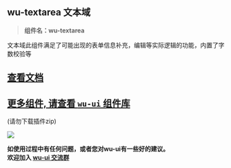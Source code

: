 ## wu-textarea 文本域 

> **组件名：wu-textarea**

文本域此组件满足了可能出现的表单信息补充，编辑等实际逻辑的功能，内置了字数校验等

## [查看文档](https://wuui.cn/zh-CN/components/textarea.html)

## [更多组件, 请查看 `wu-ui` 组件库](https://ext.dcloud.net.cn/plugin?name=wu--ui)
(请勿下载插件zip)

<a href="https://ext.dcloud.net.cn/plugin?name=wu--ui">
	<img src="https://wuui.cn/intr.png">
</a>

**如使用过程中有任何问题，或者您对wu-ui有一些好的建议。<br>欢迎加入 [wu-ui 交流群](https://wuui.cn/zh-CN/components/qqFeedBack.html)**









